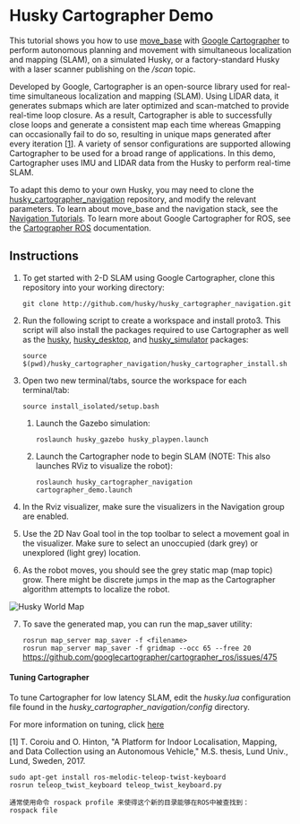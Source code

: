 # Husky Cartographer Demo

This tutorial shows you how to use [move_base](http://wiki.ros.org/move_base) with [Google Cartographer](https://github.com/googlecartographer) to perform autonomous planning and movement with simultaneous localization and mapping (SLAM), on a simulated Husky, or a factory-standard Husky with a laser scanner publishing on the */scan* topic.

Developed by Google, Cartographer is an open-source library used for real-time simultaneous localization and mapping (SLAM). Using LIDAR data, it generates submaps which are later optimized and scan-matched to provide real-time loop closure. As a result, Cartographer is able to successfully close loops and generate a consistent map each time whereas Gmapping can occasionally fail to do so, resulting in unique maps generated after every iteration [[1](https://lup.lub.lu.se/student-papers/search/publication/8915402)]. A variety of sensor configurations are supported allowing Cartographer to be used for a broad range of applications. In this demo, Cartographer uses IMU and LIDAR data from the Husky to perform real-time SLAM.

To adapt this demo to your own Husky, you may need to clone the [husky_cartographer_navigation](http://github.com/husky/husky_cartographer_navigation.git) repository, and modify the relevant parameters. To learn about move_base and the navigation stack, see the [Navigation Tutorials](http://wiki.ros.org/navigation/Tutorials). To learn more about Google Cartographer for ROS, see the [Cartographer ROS](https://google-cartographer-ros.readthedocs.io/en/latest/) documentation.

## Instructions

  1. To get started with 2-D SLAM using Google Cartographer, clone this repository into your working directory:

     `git clone http://github.com/husky/husky_cartographer_navigation.git`

  2. Run the following script to create a workspace and install proto3. This script will also install the packages required to use Cartographer as well as the [husky](https://github.com/husky/husky), [husky_desktop](https://github.com/husky/husky_desktop), and [husky_simulator](https://github.com/husky/husky_simulator) packages:

     `source $(pwd)/husky_cartographer_navigation/husky_cartographer_install.sh`

  3. Open two new terminal/tabs, source the workspace for each terminal/tab:

     `source install_isolated/setup.bash`

      1. Launch the Gazebo simulation:

         `roslaunch husky_gazebo husky_playpen.launch`

      2. Launch the Cartographer node to begin SLAM (NOTE: This also launches RViz to visualize the robot):

         `roslaunch husky_cartographer_navigation cartographer_demo.launch`

  4. In the Rviz visualizer, make sure the visualizers in the Navigation group are enabled.

  5. Use the 2D Nav Goal tool in the top toolbar to select a movement goal in the visualizer. Make sure to select an unoccupied (dark grey) or unexplored (light grey) location.

  6. As the robot moves, you should see the grey static map (map topic) grow. There might be discrete jumps in the map as the Cartographer algorithm attempts to localize the robot.

  ![Husky World Map](husky_cartographer.png)

  7. To save the generated map, you can run the map_saver utility:

     `rosrun map_server map_saver -f <filename>`  
     `rosrun map_server map_saver -f gridmap --occ 65 --free 20`  
     https://github.com/googlecartographer/cartographer_ros/issues/475

#### Tuning Cartographer

To tune Cartographer for low latency SLAM, edit the *husky.lua* configuration file found in the *husky_cartographer_navigation/config* directory.

For more information on tuning, click [here](http://google-cartographer-ros.readthedocs.io/en/latest/tuning.html)

[1] T. Coroiu and O. Hinton, "A Platform for Indoor Localisation,
Mapping, and Data Collection using an
Autonomous Vehicle," M.S. thesis, Lund Univ., Lund, Sweden, 2017.

```
sudo apt-get install ros-melodic-teleop-twist-keyboard
rosrun teleop_twist_keyboard teleop_twist_keyboard.py
```
```
通常使用命令 rospack profile 来使得这个新的目录能够在ROS中被查找到： 
rospack file
```
